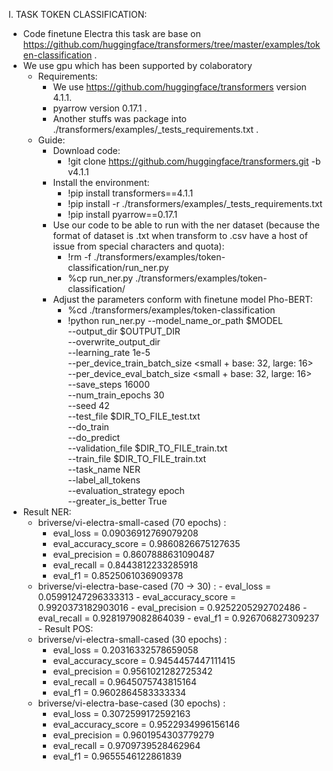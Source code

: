 I. TASK TOKEN CLASSIFICATION:
  - Code finetune Electra this task are base on https://github.com/huggingface/transformers/tree/master/examples/token-classification .
  - We use gpu which has been supported by colaboratory
    - Requirements:
        - We use https://github.com/huggingface/transformers version 4.1.1.
        - pyarrow version 0.17.1 .
        - Another stuffs was package into ./transformers/examples/_tests_requirements.txt .
    - Guide:
        - Download code: 
            - !git clone https://github.com/huggingface/transformers.git -b v4.1.1
        - Install the environment:
            - !pip install transformers==4.1.1
            - !pip install -r ./transformers/examples/_tests_requirements.txt
            - !pip install pyarrow==0.17.1
        - Use our code to be able to run with the ner dataset (because the format of dataset is .txt when transform to .csv have a host of issue from special characters and            quota):
            - !rm -f  ./transformers/examples/token-classification/run_ner.py
            - %cp run_ner.py ./transformers/examples/token-classification/
        - Adjust the parameters conform with finetune model Pho-BERT:
          - %cd ./transformers/examples/token-classification
          - !python run_ner.py --model_name_or_path $MODEL \
                --output_dir $OUTPUT_DIR \
                --overwrite_output_dir \
                --learning_rate 1e-5 \
                --per_device_train_batch_size <small + base: 32, large: 16> \
                --per_device_eval_batch_size <small + base: 32, large: 16> \
                --save_steps 16000 \
                --num_train_epochs 30 \
                --seed 42 \
                --test_file $DIR_TO_FILE_test.txt \
                --do_train \
                --do_predict \
                --validation_file $DIR_TO_FILE_train.txt \
                --train_file $DIR_TO_FILE_train.txt \
                --task_name NER \
                --label_all_tokens \
                --evaluation_strategy epoch \
                --greater_is_better True
   - Result NER:
        - briverse/vi-electra-small-cased (70 epochs) :
          - eval_loss = 0.09036912769079208
          - eval_accuracy_score = 0.9860826675127635
          - eval_precision = 0.8607888631090487
          - eval_recall = 0.8443812233285918
          - eval_f1 = 0.8525061036909378
        -  briverse/vi-electra-base-cased (70 -> 30) :
          - eval_loss = 0.05991247296333313
          - eval_accuracy_score = 0.9920373182903016
          - eval_precision = 0.9252205292702486
          - eval_recall = 0.9281979082864039
          - eval_f1 = 0.926706827309237     
    - Result POS:
        - briverse/vi-electra-small-cased (30 epochs) :
          - eval_loss = 0.20316332578659058
          - eval_accuracy_score = 0.9454457447111415
          - eval_precision = 0.9561021282725342
          - eval_recall = 0.9645075743815164
          - eval_f1 = 0.9602864583333334
        - briverse/vi-electra-base-cased (30 epochs) :
          - eval_loss = 0.3072599172592163
          - eval_accuracy_score = 0.9522934996156146
          - eval_precision = 0.9601954303779279
          - eval_recall = 0.9709739528462964
          - eval_f1 = 0.9655546122861839
